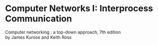 # Computer Networks I: Interprocess Communication
Computer networking :  a top-down approach, 7th edition<br>
by James Kurose and Keith Ross
